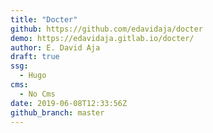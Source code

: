 ```yaml
---
title: "Docter"
github: https://github.com/edavidaja/docter
demo: https://edavidaja.gitlab.io/docter/
author: E. David Aja
draft: true
ssg:
  - Hugo
cms:
  - No Cms
date: 2019-06-08T12:33:56Z
github_branch: master
---
```

